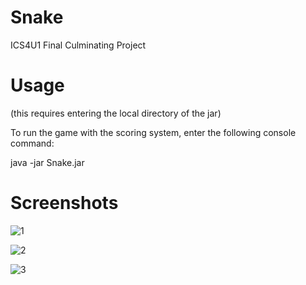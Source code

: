 # Snake

ICS4U1
Final Culminating Project

# Usage
(this requires entering the local directory of the jar)

To run the game with the scoring system, enter the following console command:

java -jar Snake.jar

# Screenshots
![1](https://i.imgur.com/HJpH3eZ.png)

![2](https://i.imgur.com/s4CSUU7.png)

![3](https://i.imgur.com/tJgxsIk.png)
